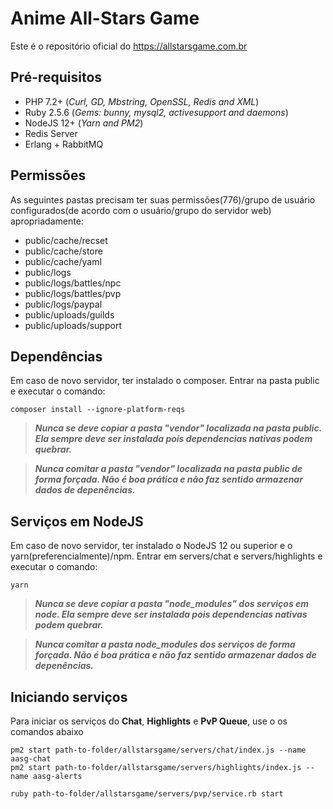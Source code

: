 # Anime All-Stars Game
Este é o repositório oficial do https://allstarsgame.com.br

## Pré-requisitos
- PHP 7.2+ (*Curl, GD, Mbstring, OpenSSL, Redis and XML*)
- Ruby 2.5.6 (*Gems: bunny, mysql2, activesupport and daemons*)
- NodeJS 12+ (*Yarn and PM2*)
- Redis Server
- Erlang + RabbitMQ

## Permissões
As seguintes pastas precisam ter suas permissões(776)/grupo de usuário configurados(de acordo com o usuário/grupo do servidor web) apropriadamente:

- public/cache/recset
- public/cache/store
- public/cache/yaml
- public/logs
- public/logs/battles/npc
- public/logs/battles/pvp
- public/logs/paypal
- public/uploads/guilds
- public/uploads/support

## Dependências
Em caso de novo servidor, ter instalado o composer.
Entrar na pasta public e executar o comando:

```shell
composer install --ignore-platform-reqs
```

> ***Nunca se deve copiar a pasta "vendor" localizada na pasta public. Ela sempre deve ser instalada pois dependencias nativas podem quebrar.***

> ***Nunca comitar a pasta "vendor" localizada na pasta public de forma forçada. Não é boa prática e não faz sentido armazenar dados de depenências.***

## Serviços em NodeJS
Em caso de novo servidor, ter instalado o NodeJS 12 ou superior e o yarn(preferencialmente)/npm.
Entrar em servers/chat e servers/highlights e executar o comando:

```shell
yarn
```

> ***Nunca se deve copiar a pasta "node_modules" dos serviços em node. Ela sempre deve ser instalada pois dependencias nativas podem quebrar.***

> ***Nunca comitar a pasta node_modules dos serviços de forma forçada. Não é boa prática e não faz sentido armazenar dados de depenências.***

## Iniciando serviços
Para iniciar os serviços do **Chat**, **Highlights** e **PvP Queue**, use o os comandos abaixo
```shell
pm2 start path-to-folder/allstarsgame/servers/chat/index.js --name aasg-chat
pm2 start path-to-folder/allstarsgame/servers/highlights/index.js --name aasg-alerts

ruby path-to-folder/allstarsgame/servers/pvp/service.rb start
```